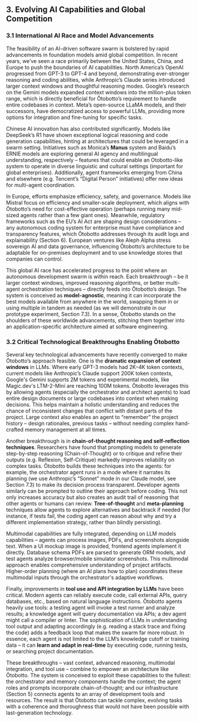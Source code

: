 ## 3. Evolving AI Capabilities and Global Competition

### 3.1 International AI Race and Model Advancements

The feasibility of an AI-driven software swarm is bolstered by rapid advancements in foundation models amid global competition. In recent years, we’ve seen a race primarily between the United States, China, and Europe to push the boundaries of AI capabilities. North America’s OpenAI progressed from GPT-3 to GPT-4 and beyond, demonstrating ever-stronger reasoning and coding abilities, while Anthropic’s Claude series introduced larger context windows and thoughtful reasoning modes. Google’s research on the Gemini models expanded context windows into the million-plus token range, which is directly beneficial for Ōtobotto’s requirement to handle entire codebases in context. Meta’s open-source LLaMA models, and their successors, have democratized access to powerful LLMs, providing more options for integration and fine-tuning for specific tasks.

Chinese AI innovation has also contributed significantly. Models like DeepSeek’s R1 have shown exceptional logical reasoning and code generation capabilities, hinting at architectures that could be leveraged in a swarm setting. Initiatives such as Monica’s **Manus** system and Baidu’s ERNIE models are exploring general AI agency and multilingual understanding, respectively – features that could enable an Otobotto-like system to operate in diverse linguistic and cultural settings (important for global enterprises). Additionally, agent frameworks emerging from China and elsewhere (e.g. Tencent’s “Digital Person” initiatives) offer new ideas for multi-agent coordination.

In Europe, efforts emphasize efficiency, safety, and governance. Models like Mistral focus on efficiency and smaller-scale deployment, which aligns with Ōtobotto’s need for cost-effective operation (perhaps running many mid-sized agents rather than a few giant ones). Meanwhile, regulatory frameworks such as the EU’s AI Act are shaping design considerations – any autonomous coding system for enterprise must have compliance and transparency features, which Ōtobotto addresses through its audit logs and explainability (Section 6). European ventures like Aleph Alpha stress sovereign AI and data governance, influencing Ōtobotto’s architecture to be adaptable for on-premises deployment and to use knowledge stores that companies can control.

This global AI race has accelerated progress to the point where an autonomous development swarm is within reach. Each breakthrough – be it larger context windows, improved reasoning algorithms, or better multi-agent orchestration techniques – directly feeds into Ōtobotto’s design. The system is conceived as **model-agnostic**, meaning it can incorporate the best models available from anywhere in the world, swapping them in or using multiple in tandem as needed (as we will demonstrate in our prototype experiment, Section 7.3). In a sense, Ōtobotto stands on the shoulders of these worldwide advancements, stitching them together into an application-specific architecture aimed at software engineering.

### 3.2 Critical Technological Breakthroughs Enabling Ōtobotto

Several key technological advancements have recently converged to make Ōtobotto’s approach feasible. One is the **dramatic expansion of context windows** in LLMs. Where early GPT-3 models had 2K–4K token contexts, current models like Anthropic’s Claude support 200K token contexts, Google's Gemini supports 2M tokens and experimental models, like Magic.dev's LTM-2-Mini are reaching 100M tokens. Ōtobotto leverages this by allowing agents (especially the orchestrator and architect agents) to load entire design documents or large codebases into context when making decisions. This helps maintain a holistic understanding and reduces the chance of inconsistent changes that conflict with distant parts of the project. Large context also enables an agent to “remember” the project history – design rationales, previous tasks – without needing complex hand-crafted memory management at all times.

Another breakthrough is in **chain-of-thought reasoning and self-reflection techniques**. Researchers have found that prompting models to generate step-by-step reasoning (Chain-of-Thought) or to critique and refine their outputs (e.g. Reflexion, Self-Critique) markedly improves reliability on complex tasks. Ōtobotto builds these techniques into the agents: for example, the orchestrator agent runs in a mode where it narrates its planning (we use Anthropic’s “Sonnet” mode in our Claude model, see Section 7.3) to make its decision process transparent. Developer agents similarly can be prompted to outline their approach before coding. This not only increases accuracy but also creates an audit trail of reasoning that other agents or humans can review. **Tree-of-thought** and **meta-planning** techniques allow agents to explore alternatives and backtrack if needed (for instance, if tests fail, the coding agent can reason about why and try a different implementation strategy, rather than blindly persisting).

Multimodal capabilities are fully integrated, depending on LLM models capabilities – agents can process images, PDFs, and screenshots alongside text. When a UI mockup image is provided, frontend agents implement it directly. Database schema PDFs are parsed to generate ORM models, and test agents analyze browser/mobile simulator screenshots. This multimodal approach enables comprehensive understanding of project artifacts. Higher-order planning (where an AI plans how to plan) coordinates these multimodal inputs through the orchestrator's adaptive workflows.

Finally, improvements in **tool use and API integration by LLMs** have been critical. Modern agents can reliably execute code, call external APIs, query databases, etc., based on natural language instructions. Ōtobotto agents heavily use tools: a testing agent will invoke a test runner and analyze results; a knowledge agent will query documentation via APIs; a dev agent might call a compiler or linter. The sophistication of LLMs in understanding tool output and adapting accordingly (e.g. reading a stack trace and fixing the code) adds a feedback loop that makes the swarm far more robust. In essence, each agent is not limited to the LLM’s knowledge cutoff or training data – it can **learn and adapt in real-time** by executing code, running tests, or searching project documentation.

These breakthroughs – vast context, advanced reasoning, multimodal integration, and tool use – combine to empower an architecture like Ōtobotto. The system is conceived to exploit these capabilities to the fullest: the orchestrator and memory components handle the context; the agent roles and prompts incorporate chain-of-thought; and our infrastructure (Section 5) connects agents to an array of development tools and resources. The result is that Ōtobotto can tackle complex, evolving tasks with a coherence and thoroughness that would not have been possible with last-generation technology.

